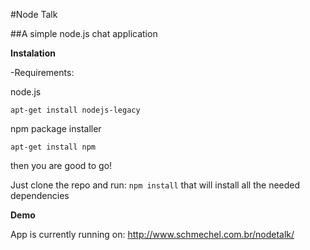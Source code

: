 #Node Talk

##A simple node.js chat application

**Instalation**

-Requirements:

node.js

`apt-get install nodejs-legacy`
 
npm package installer

`apt-get install npm`

then you are good to go!

Just clone the repo and run: 
`npm install`
that will install all the needed dependencies

**Demo**

App is currently running on: http://www.schmechel.com.br/nodetalk/
